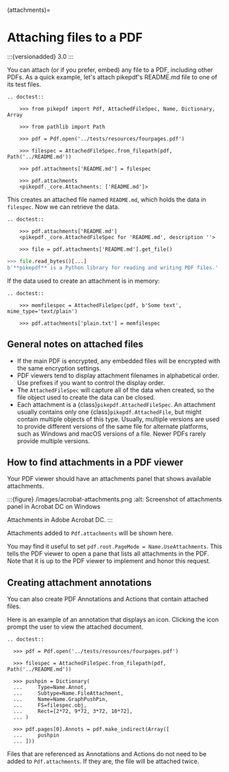 (attachments)=

# Attaching files to a PDF

:::{versionadded} 3.0
:::

You can attach (or if you prefer, embed) any file to a PDF, including
other PDFs. As a quick example, let's attach pikepdf's README.md file
to one of its test files.

```{eval-rst}
.. doctest::

    >>> from pikepdf import Pdf, AttachedFileSpec, Name, Dictionary, Array

    >>> from pathlib import Path

    >>> pdf = Pdf.open('../tests/resources/fourpages.pdf')

    >>> filespec = AttachedFileSpec.from_filepath(pdf, Path('../README.md'))

    >>> pdf.attachments['README.md'] = filespec

    >>> pdf.attachments
    <pikepdf._core.Attachments: ['README.md']>
```

This creates an attached file named `README.md`, which holds the data in `filespec`.
Now we can retrieve the data.

```{eval-rst}
.. doctest::

    >>> pdf.attachments['README.md']
    <pikepdf._core.AttachedFileSpec for 'README.md', description ''>

    >>> file = pdf.attachments['README.md'].get_file()
```

```python
>>> file.read_bytes()[...]
b'**pikepdf** is a Python library for reading and writing PDF files.'
```

If the data used to create an attachment is in memory:

```{eval-rst}
.. doctest::

    >>> memfilespec = AttachedFileSpec(pdf, b'Some text', mime_type='text/plain')

    >>> pdf.attachments['plain.txt'] = memfilespec

```

## General notes on attached files

- If the main PDF is encrypted, any embedded files will be encrypted with the same
  encryption settings.
- PDF viewers tend to display attachment filenames in alphabetical order. Use prefixes
  if you want to control the display order.
- The `AttachedFileSpec` will capture all of the data when created, so the file object
  used to create the data can be closed.
- Each attachment is a {class}`pikepdf.AttachedFileSpec`. An attachment usually contains only
  one {class}`pikepdf.AttachedFile`, but might contain multiple objects of this
  type. Usually, multiple versions are used to provide different versions of the
  same file for alternate platforms, such as Windows and macOS versions of a file.
  Newer PDFs rarely provide multiple versions.

## How to find attachments in a PDF viewer

Your PDF viewer should have an attachments panel that shows available attachments.

:::{figure} /images/acrobat-attachments.png
:alt: Screenshot of attachments panel in Acrobat DC on Windows

Attachments in Adobe Acrobat DC.
:::

Attachments added to `Pdf.attachments` will be shown here.

You may find it useful to set `pdf.root.PageMode = Name.UseAttachments`. This
tells the PDF viewer to open a pane that lists all attachments in the PDF. Note
that it is up to the PDF viewer to implement and honor this request.

## Creating attachment annotations

You can also create PDF Annotations and Actions that contain attached files.

Here is an example of an annotation that displays an icon. Clicking the icon
prompt the user to view the attached document.

```{eval-rst}
.. doctest::

  >>> pdf = Pdf.open('../tests/resources/fourpages.pdf')

  >>> filespec = AttachedFileSpec.from_filepath(pdf, Path('../README.md'))

  >>> pushpin = Dictionary(
  ...     Type=Name.Annot,
  ...     Subtype=Name.FileAttachment,
  ...     Name=Name.GraphPushPin,
  ...     FS=filespec.obj,
  ...     Rect=[2*72, 9*72, 3*72, 10*72],
  ... )

  >>> pdf.pages[0].Annots = pdf.make_indirect(Array([
  ...     pushpin
  ... ]))
```

Files that are referenced as Annotations and Actions do not need to be added
to `Pdf.attachments`. If they are, the file will be attached twice.
